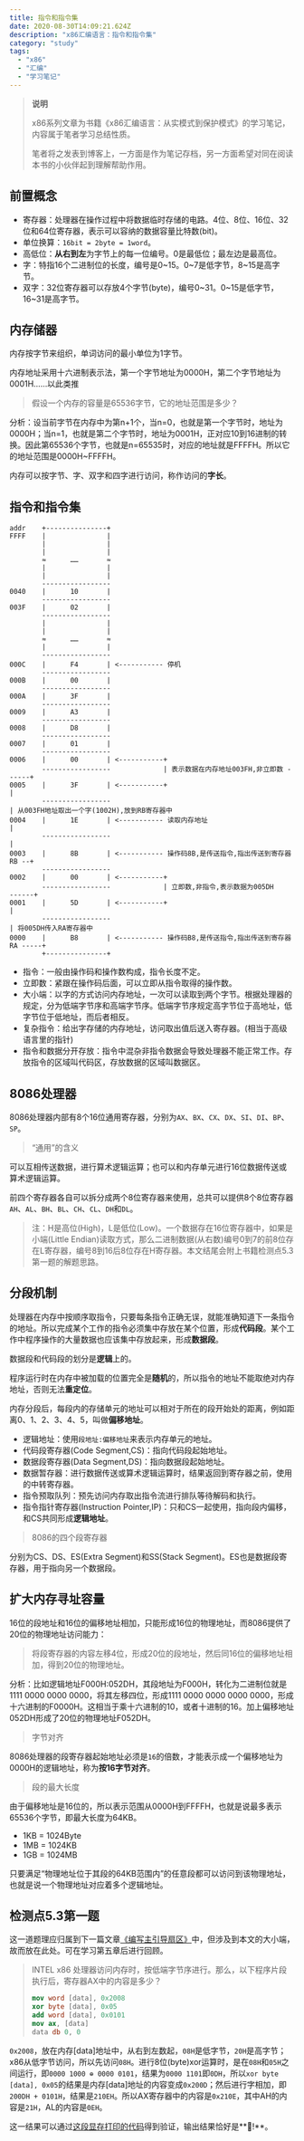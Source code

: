 ```yaml
---
title: 指令和指令集
date: 2020-08-30T14:09:21.624Z
description: "x86汇编语言：指令和指令集"
category: "study"
tags:
  - "x86"
  - "汇编"
  - "学习笔记"
---
```

> **说明**
>
> x86系列文章为书籍《x86汇编语言：从实模式到保护模式》的学习笔记，内容属于笔者学习总结性质。
>
> 笔者将之发表到博客上，一方面是作为笔记存档，另一方面希望对同在阅读本书的小伙伴起到理解帮助作用。

## 前置概念
* 寄存器：处理器在操作过程中将数据临时存储的电路。4位、8位、16位、32位和64位寄存器，表示可以容纳的数据容量比特数(bit)。
* 单位换算：`16bit = 2byte = 1word`。
* 高低位：**从右到左**为字节上的每一位编号。0是最低位；最左边是最高位。
* 字：特指16个二进制位的长度，编号是0~15。0~7是低字节，8~15是高字节。
* 双字：32位寄存器可以存放4个字节(byte)，编号0~31。0~15是低字节，16~31是高字节。

## 内存储器
内存按字节来组织，单词访问的最小单位为1字节。

内存地址采用十六进制表示法，第一个字节地址为0000H，第二个字节地址为0001H……以此类推

> 假设一个内存的容量是65536字节，它的地址范围是多少？

分析：设当前字节在内存中为第n+1个，当n=0，也就是第一个字节时，地址为0000H；当n=1，也就是第二个字节时，地址为0001H，正对应10到16进制的转换。因此第65536个字节，也就是n=65535时，对应的地址就是FFFFH。所以它的地址范围是0000H~FFFFH。

内存可以按字节、字、双字和四字进行访问，称作访问的**字长**。

## 指令和指令集
```                       
addr    +---------------+                                         
FFFF    |               |                                           
        |               |                                           
        |               |                                           
        ≈      ……       ≈                                           
        |               |                                           
        |               |                                             
        -----------------                                           
0040    |      10       |                                           
        -----------------                                           
003F    |      02       |                                           
        -----------------                        
        |               |                                           
        |               | 
        ≈      ……       ≈                                           
        |               |                                           
        -----------------                                           
000C    |      F4       | <----------- 停机                                            
        -----------------                     
000B    |      00       |                                           
        -----------------                                           
000A    |      3F       |                                           
        -----------------                                           
0009    |      A3       |                                           
        -----------------                                           
0008    |      D8       |                                           
        -----------------                                           
0007    |      01       |                                           
        -----------------                                          
0006    |      00       | <-----------+                                           
        -----------------             | 表示数据在内存地址003FH,非立即数 ------+                            
0005    |      3F       | <-----------+                                    |
        -----------------                                                  | 从003FH地址取出一个字(1002H),放到RB寄存器中
0004    |      1E       | <----------- 读取内存地址                          |                       
        -----------------                                                  |
0003    |      8B       | <----------- 操作码8B,是传送指令,指出传送到寄存器RB --+                                        
        -----------------
0002    |      00       | <-----------+                                          
        -----------------             | 立即数,非指令,表示数据为005DH      ------+
0001    |      5D       | <-----------+                                       |
        -----------------                                                     | 将005DH传入RA寄存器中
0000    |      B8       | <----------- 操作码B8,是传送指令,指出传送到寄存器RA -----+                                          
        +---------------+
```

* 指令：一般由操作码和操作数构成，指令长度不定。
* 立即数：紧跟在操作码后面，可以立即从指令取得的操作数。
* 大小端：以字的方式访问内存地址，一次可以读取到两个字节。根据处理器的规定，分为低端字节序和高端字节序。低端字节序规定高字节位于高地址，低字节位于低地址，而后者相反。
* 复杂指令：给出字存储的内存地址，访问取出值后送入寄存器。(相当于高级语言里的指针)
* 指令和数据分开存放：指令中混杂非指令数据会导致处理器不能正常工作。存放指令的区域叫代码区，存放数据的区域叫数据区。

## 8086处理器
8086处理器内部有8个16位通用寄存器，分别为`AX`、`BX`、`CX`、`DX`、`SI`、`DI`、`BP`、`SP`。
> “通用”的含义

可以互相传送数据，进行算术逻辑运算；也可以和内存单元进行16位数据传送或算术逻辑运算。

前四个寄存器各自可以拆分成两个8位寄存器来使用，总共可以提供8个8位寄存器`AH`、`AL`、`BH`、`BL`、`CH`、`CL`、`DH`和`DL`。

> 注：H是高位(High)，L是低位(Low)。一个数据存在16位寄存器中，如果是小端(Little Endian)读取方式，那么二进制数据(从右数)编号0到7的前8位存在L寄存器，编号8到16后8位存在H寄存器。本文结尾会附上书籍检测点5.3第一题的解题思路。

## 分段机制
处理器在内存中按顺序取指令，只要每条指令正确无误，就能准确知道下一条指令的地址。所以完成某个工作的指令必须集中存放在某个位置，形成**代码段**。某个工作中程序操作的大量数据也应该集中存放起来，形成**数据段**。

数据段和代码段的划分是**逻辑**上的。

程序运行时在内存中被加载的位置完全是**随机**的，所以指令的地址不能取绝对内存地址，否则无法**重定位**。

内存分段后，每段内的存储单元的地址可以相对于所在的段开始处的距离，例如距离0、1、2、3、4、5，叫做**偏移地址**。

* 逻辑地址：使用`段地址:偏移地址`来表示内存单元的地址。
* 代码段寄存器(Code Segment,CS)：指向代码段起始地址。
* 数据段寄存器(Data Segment,DS)：指向数据段起始地址。
* 数据暂存器：进行数据传送或算术逻辑运算时，结果返回到寄存器之前，使用的中转寄存器。
* 指令预取队列：预先访问内存取出指令流进行排队等待解码和执行。
* 指令指针寄存器(Instruction Pointer,IP)：只和CS一起使用，指向段内偏移，和CS共同形成**逻辑地址**。

> 8086的四个段寄存器

分别为CS、DS、ES(Extra Segment)和SS(Stack Segment)。ES也是数据段寄存器，用于指向另一个数据段。

## 扩大内存寻址容量
16位的段地址和16位的偏移地址相加，只能形成16位的物理地址，而8086提供了20位的物理地址访问能力：

> 将段寄存器的内容左移4位，形成20位的段地址，然后同16位的偏移地址相加，得到20位的物理地址。

分析：比如逻辑地址F000H:052DH，其段地址为F000H，转化为二进制位就是1111 0000 0000 0000，将其左移四位，形成1111 0000 0000 0000 0000，形成十六进制的F0000H。这相当于乘十六进制的10，或者十进制的16。加上偏移地址052DH形成了20位的物理地址F052DH。

> 字节对齐

8086处理器的段寄存器起始地址必须是`16`的倍数，才能表示成一个偏移地址为0000H的逻辑地址，称为**按16字节对齐**。

> 段的最大长度

由于偏移地址是16位的，所以表示范围从0000H到FFFFH，也就是说最多表示65536个字节，即最大长度为64KB。

* 1KB = 1024Byte
* 1MB = 1024KB
* 1GB = 1024MB

只要满足“物理地址位于其段的64KB范围内”的任意段都可以访问到该物理地址，也就是说一个物理地址对应着多个逻辑地址。

## 检测点5.3第一题
这一道题理应归属到下一篇文章[《编写主引导扇区》](/r/study/study-of-x86-mbr)中，但涉及到本文的大小端，故而放在此处。可在学习第五章后进行回顾。
> INTEL x86 处理器访问内存时，按低端字节序进行。那么，以下程序片段执行后，寄存器AX中的内容是多少？
> ```nasm
> mov word [data], 0x2008
> xor byte [data], 0x05
> add word [data], 0x0101
> mov ax, [data]
> data db 0, 0
> ```

`0x2008`，放在内存[data]地址中，从右到左数起，`08H`是低字节，`20H`是高字节；x86从低字节访问，所以先访问`08H`。进行8位(byte)xor运算时，是在`08H`和`05H`之间运行，即`0000 1000 ⊕ 0000 0101`，结果为`0000 1101`即`0DH`，所以`xor byte [data], 0x05`的结果是内存[data]地址的内容变成`0x200D`；然后进行字相加，即`200DH + 0101H`，结果是`210EH`。所以AX寄存器中的内容是`0x210E`，其中AH的内容是`21H`，AL的内容是`0EH`。

这一结果可以通过[这段显存打印的代码](https://github.com/yuchanns/x86-asm/blob/master/little-endian.asm)得到验证，输出结果恰好是**🎵!**。
